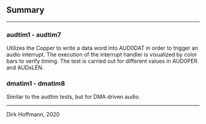 ## Summary
---

### audtim1 - audtim7

Utilizes the Copper to write a data word into AUD0DAT in order to trigger an audio interrupt. The execution of the interrupt handler is visualized by color bars to verify timing. The test is carried out for different values in AUD0PER and AUDxLEN. 

### dmatim1 - dmatim8

Similar to the audtim tests, but for DMA driven audio.


---
Dirk Hoffmann, 2020
